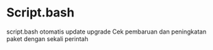 # Script.bash

script.bash otomatis update upgrade
Cek pembaruan dan peningkatan paket dengan sekali perintah 
